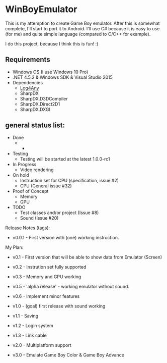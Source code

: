 # WinBoyEmulator
This is my attemption to create Game Boy emulator. After this is somewhat complete, I'll start to port it to Android. 
I'll use C# because it is easy to use (for me) and quite simple language (compared to C/C++ for example).

I do this project, because I think this is fun! :)

## Requirements
 * Windows OS (I use Windows 10 Pro)
 * .NET 4.5.2 & Windows SDK & Visual Studio 2015
 * Dependencies
     * [Log4Any](https://github.com/saku-kaarakainen/Log4Any)
     * SharpDX
     * SharpDX.D3DCompiler
     * SharpDX.Direct2D1
     * SharpDX.DXGI

## general status list:
* Done
    * - 
* Testing
    * Testing will be started at the latest 1.0.0-rc1
* In Progress
   *  Video rendering
* On hold
   *  Instruction set for CPU (specification, issue #2)
   *  CPU (General issue #32)
* Proof of Concept
   * Memory
   * GPU
* TODO
    * Test classes and/or project (Issue #8)
    * Sound (Issue #20)

Release Notes (tags):
 * v0.0.1 - First version with (one) working instruction.

My Plan:
 * v0.1 - First version that will be able to show data from Emulator (Screen) 
 * v0.2 - Instrution set fully supported
 * v0.3 - Memory and GPU working
 * v0.5 - 'alpha release' - working emulator without sound.
 * v0.6 - Implement minor features
 * v1.0 - (goal) first release with sound working
 
 * v1.1 - Saving
 * v1.2 - Login system
 * v1.3 - Link cable
 * v2.0 - Multiplatform support
 * v3.0 - Emulate Game Boy Color & Game Boy Advance
